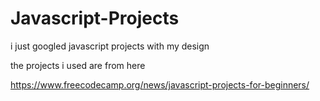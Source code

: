 # Javascript-Projects
i just googled javascript projects with my design

the projects i used are from here

https://www.freecodecamp.org/news/javascript-projects-for-beginners/
